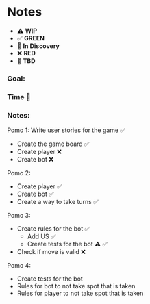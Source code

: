# Notes

* ⚠️ **WIP**  
* ✅ **GREEN**  
* 🧠 **In Discovery**  
* ❌ **RED**  
* 📝 **TBD**  

### Goal: 
### Time 🍅
### Notes:


Pomo 1:
Write user stories for the game ✅
* Create the game board ✅
* Create player ❌
* Create bot ❌


Pomo 2:
* Create player  ✅
* Create bot ✅
* Create a way to take turns  ✅

Pomo 3:
* Create rules for the bot ✅
  * Add US  ✅
  * Create tests for the bot ⚠️ ✅
* Check if move is valid ❌

Pomo 4:
* Create tests for the bot 
* Rules for bot to not take spot that is taken
* Rules for player to not take spot that is taken



